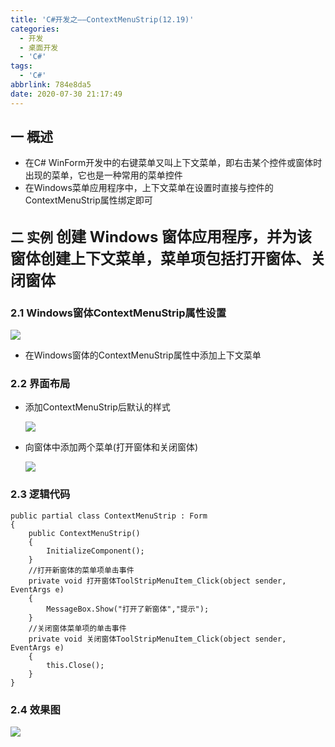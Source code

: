 ```yaml
---
title: 'C#开发之——ContextMenuStrip(12.19)'
categories:
  - 开发
  - 桌面开发
  - 'C#'
tags:
  - 'C#'
abbrlink: 784e8da5
date: 2020-07-30 21:17:49
---
```

## 一 概述

* 在C# WinForm开发中的右键菜单又叫上下文菜单，即右击某个控件或窗体时出现的菜单，它也是一种常用的菜单控件
* 在Windows菜单应用程序中，上下文菜单在设置时直接与控件的ContextMenuStrip属性绑定即可

<!--more-->

## 二 实例  <font size=5> 创建 Windows 窗体应用程序，并为该窗体创建上下文菜单，菜单项包括打开窗体、关闭窗体 </font>
### 2.1 Windows窗体ContextMenuStrip属性设置
![][1]
* 在Windows窗体的ContextMenuStrip属性中添加上下文菜单
### 2.2 界面布局

* 添加ContextMenuStrip后默认的样式

  ![][2]
  
* 向窗体中添加两个菜单(打开窗体和关闭窗体)

  ![][3]

### 2.3 逻辑代码

```
public partial class ContextMenuStrip : Form
{
    public ContextMenuStrip()
    {
        InitializeComponent();
    }
    //打开新窗体的菜单项单击事件
    private void 打开窗体ToolStripMenuItem_Click(object sender, EventArgs e)
    {
        MessageBox.Show("打开了新窗体","提示");
    }
    //关闭窗体菜单项的单击事件
    private void 关闭窗体ToolStripMenuItem_Click(object sender, EventArgs e)
    {
        this.Close();
    }
}
```

### 2.4 效果图
![][4]




[1]:https://images.pgzxc.com/csharp-winform-contextmenustrip-setting.png
[2]:https://images.pgzxc.com/csharp-winform-contentmenustrip-drag-default.png
[3]:https://images.pgzxc.com/csharp-winform-contentment-addmenu-view.gif
[4]:https://images.pgzxc.com/csharp-winform-contentment-view.gif